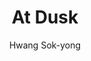 ---
title: "At Dusk"
author: "Hwang Sok-yong"
isbn: "1947534661"
isbn13: "9781947534667"
rating: "5"
publisher: "Scribe US; US edition edition "
pages: "192"
publishYear: "2019"
read: "2019"
goodreads_id: "44500993"
---
